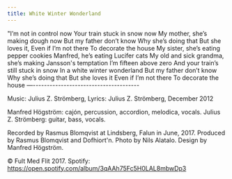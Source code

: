 ```yaml
---
title: White Winter Wonderland
---
```


"I’m not in control now Your train stuck in snow now My mother, she’s making dough now But my father don’t know Why she’s doing that But she loves it, Even if I’m not there To decorate the house My sister, she’s eating pepper cookies Manfred, he’s eating Lucifer cats My old and sick grandma, she’s making Jansson's temptation I’m fifteen above zero And your train’s still stuck in snow In a white winter wonderland But my father don’t know Why she’s doing that But she loves it Even if I’m not there To decorate the house
—--------------------------------------

Music: Julius Z. Strömberg, Lyrics: Julius Z. Strömberg, December 2012

Manfred Högström: cajón, percussion, accordion, melodica, vocals.
Julius Z. Strömberg: guitar, bass, vocals.

Recorded by Rasmus Blomqvist at Lindsberg, Falun in June, 2017.
Produced by Rasmus Blomqvist and Dofhiort'n.
Photo by Nils Alatalo. Design by Manfred Högström.

© Fult Med Flit 2017.
Spotify: https://open.spotify.com/album/3qAAh75Fc5H0LAL8mbwDp3